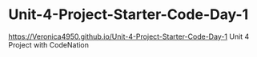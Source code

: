# Unit-4-Project-Starter-Code-Day-1
https://Veronica4950.github.io/Unit-4-Project-Starter-Code-Day-1
Unit 4 Project with CodeNation 
